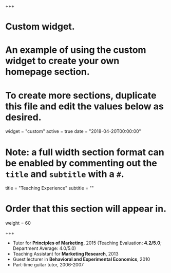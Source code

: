 +++
# Custom widget.
# An example of using the custom widget to create your own homepage section.
# To create more sections, duplicate this file and edit the values below as desired.
widget = "custom"
active = true
date = "2018-04-20T00:00:00"

# Note: a full width section format can be enabled by commenting out the `title` and `subtitle` with a `#`.
title = "Teaching Experience"
subtitle = ""

# Order that this section will appear in.
weight = 60

+++

- Tutor for **Principles of Marketing**, 2015
(Teaching Evaluation: **4.2/5.0**; Department Average: 4.0/5.0)
- Teaching Assistant for **Marketing Research**, 2013
- Guest lecturer in **Behavioral and Experimental Economics**, 2010
- Part-time guitar tutor, 2006-2007